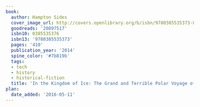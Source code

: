 ```yaml
---
book:
  author: Hampton Sides
  cover_image_url: http://covers.openlibrary.org/b/isbn/9780385535373-L.jpg
  goodreads: '20897517'
  isbn10: 0385535376
  isbn13: '9780385535373'
  pages: '410'
  publication_year: '2014'
  spine_color: '#7b819b'
  tags:
  - tech
  - history
  - historical-fiction
  title: 'In the Kingdom of Ice: The Grand and Terrible Polar Voyage of the USS Jeannette'
plan:
  date_added: '2016-05-11'
---
```

